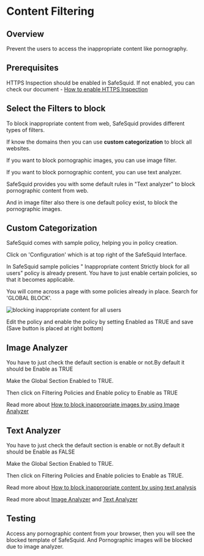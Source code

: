 # Content Filtering

## Overview

Prevent the users to access the inappropriate content like pornography.

## Prerequisites

HTTPS Inspection should be enabled in SafeSquid. If not enabled, you can check our document - [How to enable HTTPS Inspection](https://help.safesquid.com/portal/en/kb/articles/setup-https-inspection)

## Select the Filters to block 

To block inappropriate content from web, SafeSquid provides different types of filters.

If know the domains then you can use **custom categorization** to block all websites.

If you want to block pornographic images, you can use image filter.

If you want to block pornographic content, you can use text analyzer.

SafeSquid provides you with some default rules in "Text analyzer" to block pornographic content from web.

And in image filter also there is one default policy exist, to block the pornographic images.

## Custom Categorization

SafeSquid comes with sample policy, helping you in policy creation.

Click on 'Configuration' which is at top right of the SafeSquid Interface.

In SafeSquid sample policies " Inappropriate content Strictly block for all users" policy is already present. You have to just enable certain policies, so that it becomes applicable.

You will come across a page with some policies already in place. Search for 'GLOBAL BLOCK'.

![blocking inappropriate content for all users](/img/How_To/Content_Filtering/image1.webp)

Edit the policy and enable the policy by setting Enabled as TRUE and save (Save button is placed at right bottom)

## Image Analyzer

You have to just check the default section is enable or not.By default it should be Enable as TRUE

Make the Global Section Enabled to TRUE.

Then click on Filtering Policies and Enable policy to Enable as TRUE

Read more about [How to block inappropriate images by using Image Analyzer](https://help.safesquid.com/portal/en/kb/articles/block-inappropriate-images-by-using-image-analyzer)

## Text Analyzer

You have to just check the default section is enable or not.By default it should be Enable as FALSE

Make the Global Section Enabled to TRUE.

Then click on Filtering Policies and Enable policies to Enable as TRUE.

Read more about [How to block inappropriate content by using text analysis](https://help.safesquid.com/portal/en/kb/articles/how-to-block-inappropriate-content-by-using-text-analysis)

Read more about [Image Analyzer](https://help.safesquid.com/portal/en/kb/articles/2-6-image-analyzer) and [Text Analyzer](https://help.safesquid.com/portal/en/kb/articles/2-3-text-analyzer)

## Testing

Access any pornographic content from your browser, then you will see the blocked template of SafeSquid. And Pornographic images will be blocked due to image analyzer.
